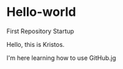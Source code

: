 # Hello-world
First Repository Startup

Hello, this is Kristos.

I'm here learning how to use GitHub.jg
